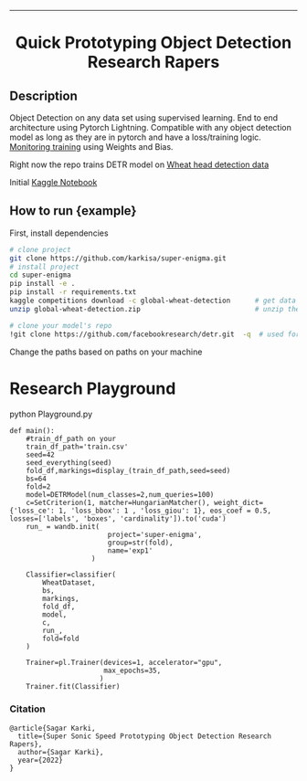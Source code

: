 ---

<div align="center">    
 
# Quick Prototyping Object Detection Research Rapers     


</div>
 
 
## Description   
Object Detection on any data set using supervised learning.
End to end architecture using Pytorch Lightning. 
Compatible with any object detection model as long as they are in pytorch and have a loss/training logic.
[Monitoring training](https://wandb.ai/karkisa/Super_Enigma/runs/3apwmdvb?workspace=user-karkisa) using Weights and Bias.


Right now the repo trains DETR model on [Wheat head detection data](https://www.kaggle.com/competitions/global-wheat-detection/data)

Initial [Kaggle Notebook](https://www.kaggle.com/code/karkisa/small-object-detection-using-pytorch-lightning)

## How to run {example}
First, install dependencies   
```bash
# clone project   
git clone https://github.com/karkisa/super-enigma.git
# install project   
cd super-enigma 
pip install -e .   
pip install -r requirements.txt
kaggle competitions download -c global-wheat-detection      # get data from kaggle
unzip global-wheat-detection.zip                            # unzip the data 

# clone your model's repo
!git clone https://github.com/facebookresearch/detr.git  -q  # used for loss function , architecture and training logic
 ```   

Change the paths based on paths on your machine
# Research Playground
python Playground.py    
```
def main():
    #train_df_path on your 
    train_df_path='train.csv'
    seed=42
    seed_everything(seed)
    fold_df,markings=display_(train_df_path,seed=seed)
    bs=64
    fold=2
    model=DETRModel(num_classes=2,num_queries=100)
    c=SetCriterion(1, matcher=HungarianMatcher(), weight_dict={'loss_ce': 1, 'loss_bbox': 1 , 'loss_giou': 1}, eos_coef = 0.5, losses=['labels', 'boxes', 'cardinality']).to('cuda')
    run_ = wandb.init(
                        project='super-enigma',
                        group=str(fold),
                        name='exp1'
                    )

    Classifier=classifier(
        WheatDataset,
        bs,
        markings,
        fold_df,
        model,
        c,
        run_,
        fold=fold
    )
    
    Trainer=pl.Trainer(devices=1, accelerator="gpu",
                       max_epochs=35,
                      )
    Trainer.fit(Classifier)
```

### Citation   
```
@article{Sagar Karki,
  title={Super Sonic Speed Prototyping Object Detection Research Rapers},
  author={Sagar Karki},
  year={2022}
}
```   
